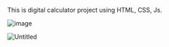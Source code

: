 This is digital calculator project using HTML, CSS, Js.

![image](https://github.com/iamdeepak123/digital_calculator/assets/166540047/871a00ba-36ee-41ba-bf25-7f211c726c3d)

![Untitled](https://github.com/iamdeepak123/digital_calculator/assets/166540047/734445ac-91a7-4114-9db6-0f5533c486ab)

